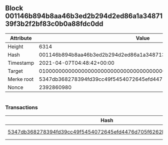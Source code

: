 ## Block 001146b894b8aa46b3ed2b294d2ed86a1a3487139f3b2f2bf83c0b0a88fdc0dd

Attribute | Value
--- | ---
Height | 6314
Hash | 001146b894b8aa46b3ed2b294d2ed86a1a3487139f3b2f2bf83c0b0a88fdc0dd
Timestamp | 2021-04-07T04:48:42+00:00
Target | 0100000000000000000000000000000000000000000000000000000000000000
Merke root | 5347db368278394fd39cc49f5454072645efd4476d705f6262b11c89c0d530b1
Nonce | 2392860980

```

```

### Transactions

Hash | Amount
--- | ---
[5347db368278394fd39cc49f5454072645efd4476d705f6262b11c89c0d530b1](5347db368278394fd39cc49f5454072645efd4476d705f6262b11c89c0d530b1.md) | 10.00000000 SKEPTI 
